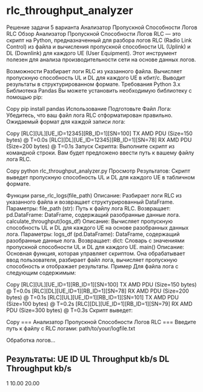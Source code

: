 # rlc_throughput_analyzer
Решение задачи 5 варианта
Анализатор Пропускной Способности Логов RLC
Обзор
Анализатор Пропускной Способности Логов RLC — это скрипт на Python, предназначенный для разбора логов RLC (Radio Link Control) из файла и вычисления пропускной способности UL (Uplink) и DL (Downlink) для каждого UE (User Equipment). Этот инструмент полезен для анализа производительности сети на основе данных логов.

Возможности
Разбирает логи RLC из указанного файла.
Вычисляет пропускную способность UL и DL для каждого UE в кбит/с.
Выводит результаты в структурированном формате.
Требования
Python 3.x
Библиотека Pandas
Вы можете установить необходимую библиотеку с помощью pip:

Copy
pip install pandas
Использование
Подготовьте Файл Лога: Убедитесь, что ваш файл лога RLC отформатирован правильно. Ожидаемый формат для каждой записи лога:

Copy
[RLC][UL][UE_ID=12345][RB_ID=1][SN=100] TX AMD PDU (Size=150 bytes) @ T=0.0s
[RLC][DL][UE_ID=12345][RB_ID=1][SN=78] RX AMD PDU (Size=200 bytes) @ T=0.1s
Запуск Скрипта: Выполните скрипт из командной строки. Вам будет предложено ввести путь к вашему файлу лога RLC.

Copy
python rlc_throughput_analyzer.py
Просмотр Результатов: Скрипт выведет пропускную способность UL и DL для каждого UE в табличном формате.

Функции
parse_rlc_logs(file_path)
Описание: Разбирает логи RLC из указанного файла и возвращает структурированный DataFrame.
Параметры:
file_path (str): Путь к файлу лога RLC.
Возвращает:
pd.DataFrame: DataFrame, содержащий разобранные данные лога.
calculate_throughput(logs_df)
Описание: Вычисляет пропускную способность UL и DL для каждого UE на основе разобранных данных лога.
Параметры:
logs_df (pd.DataFrame): DataFrame, содержащий разобранные данные лога.
Возвращает:
dict: Словарь с значениями пропускной способности UL и DL для каждого UE.
main()
Описание: Основная функция, которая управляет скриптом. Она обрабатывает ввод пользователя, разбирает файл лога, вычисляет пропускную способность и отображает результаты.
Пример
Для файла лога с следующим содержимым:

Copy
[RLC][UL][UE_ID=1][RB_ID=1][SN=100] TX AMD PDU (Size=150 bytes) @ T=0.0s
[RLC][DL][UE_ID=1][RB_ID=1][SN=78] RX AMD PDU (Size=200 bytes) @ T=0.1s
[RLC][UL][UE_ID=1][RB_ID=1][SN=101] TX AMD PDU (Size=100 bytes) @ T=0.2s
[RLC][DL][UE_ID=1][RB_ID=1][SN=79] RX AMD PDU (Size=300 bytes) @ T=0.3s
Скрипт выведет:

Copy
=== Анализатор Пропускной Способности Логов RLC ===
Введите путь к файлу с RLC логами: path/to/your/logfile.txt

Обработка логов...

Результаты:
UE ID      UL Throughput kb/s DL Throughput kb/s
----------------------------------------
1          10.00              20.00